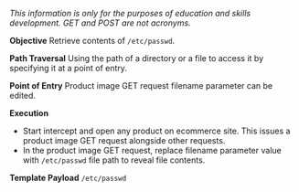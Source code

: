 *This information is only for the purposes of education and skills development. GET and POST are not acronyms.*

**Objective**
Retrieve contents of  `/etc/passwd`.

**Path Traversal**
Using the path of a directory or a file to access it by specifying it at a point of entry.

**Point of Entry**
Product image GET request filename parameter can be edited.

**Execution**
- Start intercept and open any product on ecommerce site. This issues a product image GET request alongside other requests.
- In the product image GET request, replace filename parameter value with `/etc/passwd` file path to reveal file contents.

**Template Payload**
`/etc/passwd`


